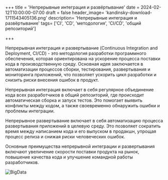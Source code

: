 +++
title = 'Непрерывные интеграция и развёртывание'
date = 2024-02-12T10:00:00-07:00
draft = false
header_image= 'kandinsky-download-1711543405136.png'
description= 'Непрерывные интеграция и развёртывание'
tags= ['CI', 'CD', 'методология', 'CI/CD', 'общий репозиторий']

+++

Непрерывная интеграция и развертывание (Continuous Integration and Deployment, CI/CD) - это методология разработки программного обеспечения, которая ориентирована на ускорение процесса поставки кода в производственную среду. Основная идея заключается в автоматизации процессов сборки, тестирования, развертывания и мониторинга приложений, что позволяет ускорить цикл разработки и снизить риски внесения ошибок в продукт.

Непрерывная интеграция включает в себя регулярное объединение кода всех разработчиков в общий репозиторий, где происходит автоматическая сборка и запуск тестов. Это помогает выявить конфликты между кодом, а также своевременно обнаружить ошибки и проблемы интеграции.

Непрерывное развертывание включает в себя автоматизацию процесса развертывания приложений в целевую среду. Это позволяет сократить время между написанием кода и его выпуском в продакшн, упрощая процесс релиза и снижая риски человеческих ошибок.

Основные преимущества непрерывной интеграции и развертывания включают увеличение скорости поставки продукта на рынок, повышение качества кода и улучшение командной работы разработчиков.

![BigData](kandinsky-download-1711543405136.png)